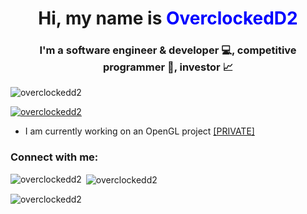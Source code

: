 <h1 align="center">Hi, my name is <a style=color:blue>OverclockedD2<a></h1>
<h3 align="center">I'm a software engineer & developer 💻, competitive programmer 🚀, investor 📈</h3>

<p align="left"> <img src="https://komarev.com/ghpvc/?username=overclockedd2&label=Profile%20views&color=0e75b6&style=flat" alt="overclockedd2" /> </p>

<p align="left"> <a href="https://github.com/ryo-ma/github-profile-trophy"><img src="https://github-profile-trophy.vercel.app/?username=overclockedd2" alt="overclockedd2" /></a> </p>

- I am currently working on an OpenGL project [[PRIVATE]](github.com)

<h3 align="left">Connect with me:</h3>
<p align="left">
</p>

<p><img align="left" src="https://github-readme-stats.vercel.app/api/top-langs?username=overclockedd2&show_icons=true&locale=en&layout=compact" alt="overclockedd2" /></p>

<p>&nbsp;<img align="center" src="https://github-readme-stats.vercel.app/api?username=overclockedd2&show_icons=true&locale=en" alt="overclockedd2" /></p>

<p><img align="center" src="https://github-readme-streak-stats.herokuapp.com/?user=overclockedd2&" alt="overclockedd2" /></p>
